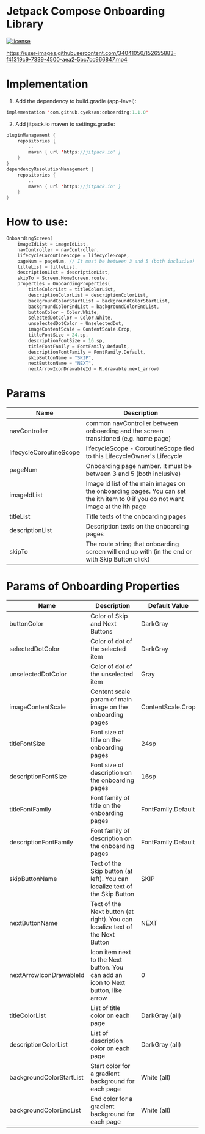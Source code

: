 # Jetpack Compose Onboarding Library

[![license](https://img.shields.io/github/license/DAVFoundation/captain-n3m0.svg?style=flat-square)](https://github.com/DAVFoundation/captain-n3m0/blob/master/LICENSE)

https://user-images.githubusercontent.com/34041050/152655883-f41319c9-7339-4500-aea2-5bc7cc966847.mp4

# Implementation
1. Add the dependency to build.gradle (app-level):

```kotlin
implementation 'com.github.cyeksan:onboarding:1.1.0'
```
2. Add jitpack.io maven to settings.gradle:
```kotlin
pluginManagement {
    repositories {
        ..
        maven { url 'https://jitpack.io' }
    }
}
dependencyResolutionManagement {
    repositories {
        ..
        maven { url 'https://jitpack.io' }
    }
}
```
# How to use:
```kotlin
OnboardingScreen(
	imageIdList = imageIdList,
	navController = navController,
	lifecycleCoroutineScope = lifecycleScope,
	pageNum = pageNum, // It must be between 3 and 5 (both inclusive)
	titleList = titleList,
	descriptionList = descriptionList,
	skipTo = Screen.HomeScreen.route,
	properties = OnboardingProperties(
		titleColorList = titleColorList,
		descriptionColorList = descriptionColorList,
		backgroundColorStartList = backgroundColorStartList,
		backgroundColorEndList = backgroundColorEndList,
		buttonColor = Color.White,
		selectedDotColor = Color.White,
		unselectedDotColor = UnselectedDot,
		imageContentScale = ContentScale.Crop,
		titleFontSize = 24.sp,
		descriptionFontSize = 16.sp,
		titleFontFamily = FontFamily.Default,
		descriptionFontFamily = FontFamily.Default,
		skipButtonName = "SKIP",
		nextButtonName = "NEXT",
		nextArrowIconDrawableId = R.drawable.next_arrow)
```

# Params
| Name | Description |
| --- | --- |
| navController | common navController between onboarding and the screen transitioned (e.g. home page) |
| lifecycleCoroutineScope | lifecycleScope - CoroutineScope tied to this LifecycleOwner's Lifecycle |
| pageNum | Onboarding page number. It must be between 3 and 5 (both inclusive) |
| imageIdList | Image id list of the main images on the onboarding pages. You can set the ith item to 0 if you do not want image at the ith page |
| titleList | Title texts of the onboarding pages |
| descriptionList | Description texts on the onboarding pages |
| skipTo | The route string that onboarding screen will end up with (in the end or with Skip Button click) |

# Params of Onboarding Properties
| Name | Description | Default Value
| --- | --- | --- |
| buttonColor | Color of Skip and Next Buttons | DarkGray |
| selectedDotColor | Color of dot of the selected item | DarkGray |
| unselectedDotColor | Color of dot of the unselected item | Gray |
| imageContentScale | Content scale param of main image on the onboarding pages | ContentScale.Crop |
| titleFontSize | Font size of title on the onboarding pages | 24sp |
| descriptionFontSize | Font size of description on the onboarding pages | 16sp |
| titleFontFamily | Font family of title on the onboarding pages | FontFamily.Default |
| descriptionFontFamily | Font family of description on the onboarding pages | FontFamily.Default |
| skipButtonName | Text of the Skip button (at left). You can localize text of the Skip Button | SKIP |
| nextButtonName | Text of the Next button (at right). You can localize text of the Next Button | NEXT |
| nextArrowIconDrawableId | Icon item next to the Next button. You can add an icon to Next button, like arrow | 0 |
| titleColorList | List of title color on each page | DarkGray (all) |
| descriptionColorList | List of description color on each page | DarkGray (all) |
| backgroundColorStartList | Start color for a gradient background for each page | White (all)
| backgroundColorEndList | End color for a gradient background for each page | White (all)
